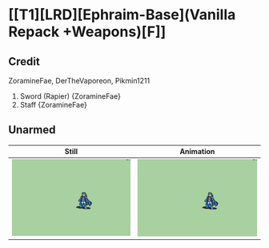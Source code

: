 # [\[T1\]\[LRD\]\[Ephraim-Base\]\(Vanilla Repack +Weapons\)\[F\]]

## Credit

ZoramineFae, DerTheVaporeon, Pikmin1211

1. Sword (Rapier) {ZoramineFae}
7. Staff {ZoramineFae}
	
## Unarmed

| Still | Animation |
| :---: | :-------: |
| ![Unarmed still](./Unarmed_000.png) | ![Unarmed animation](./Unarmed.gif) |
